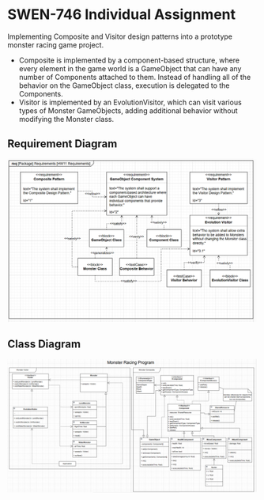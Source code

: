 # SWEN-746 Individual Assignment
Implementing Composite and Visitor design patterns into a prototype monster racing game project.

- Composite is implemented by a component-based structure, where every element in the game world is a GameObject that can have any number of Components attached to them.
Instead of handling all of the behavior on the GameObject class, execution is delegated to the Components.
- Visitor is implemented by an EvolutionVisitor, which can visit various types of Monster GameObjects, adding additional behavior without modifying the Monster class.

## Requirement Diagram
![Requirement Diagram](/assets/hw12_requirement_diagram.png)

## Class Diagram
![Class Diagram](/assets/SWEN_746_HW7_Class_Diagram.png)
